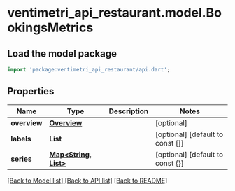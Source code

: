 # ventimetri_api_restaurant.model.BookingsMetrics

## Load the model package
```dart
import 'package:ventimetri_api_restaurant/api.dart';
```

## Properties
Name | Type | Description | Notes
------------ | ------------- | ------------- | -------------
**overview** | [**Overview**](Overview.md) |  | [optional] 
**labels** | **List<String>** |  | [optional] [default to const []]
**series** | [**Map<String, List<Series>>**](List.md) |  | [optional] [default to const {}]

[[Back to Model list]](../README.md#documentation-for-models) [[Back to API list]](../README.md#documentation-for-api-endpoints) [[Back to README]](../README.md)


